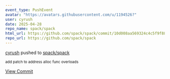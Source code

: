 ```yaml
---
event_type: PushEvent
avatar: "https://avatars.githubusercontent.com/u/1194526?"
user: cyrush
date: 2025-04-28
repo_name: spack/spack
html_url: https://github.com/spack/spack/commit/10d008aa569324c4c5f9f8824ca99f92faea4c13
repo_url: https://github.com/spack/spack
---
```


<a href='https://github.com/cyrush' target='_blank'>cyrush</a> pushed to <a href='https://github.com/spack/spack' target='_blank'>spack/spack</a>

<small>add patch to address alloc func overloads</small>

<a href='https://github.com/spack/spack/commit/10d008aa569324c4c5f9f8824ca99f92faea4c13' target='_blank'>View Commit</a>